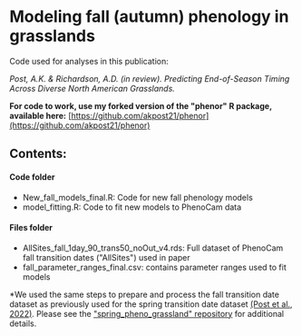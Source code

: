 # Modeling fall (autumn) phenology in grasslands

Code used for analyses in this publication: 

*Post, A.K. & Richardson, A.D. (in review). Predicting End-of-Season Timing Across Diverse North American Grasslands.*


**For code to work, use my forked version of the "phenor" R package, available here:**
[https://github.com/akpost21/phenor](https://github.com/akpost21/phenor)


## Contents:

#### Code folder
- New_fall_models_final.R: Code for new fall phenology models
- model_fitting.R: Code to fit new models to PhenoCam data

#### Files folder
- AllSites_fall_1day_90_trans50_noOut_v4.rds: Full dataset of PhenoCam fall transition dates ("AllSites") used in paper
- fall_parameter_ranges_final.csv: contains parameter ranges used to fit models

*We used the same steps to prepare and process the fall transition date dataset as previously used for the spring transition date dataset [(Post et al., 2022)](https://www.sciencedirect.com/science/article/pii/S0168192322003914). Please see the ["spring_pheno_grassland" repository](https://github.com/akpost21/Spring_pheno_grassland) for additional details.
